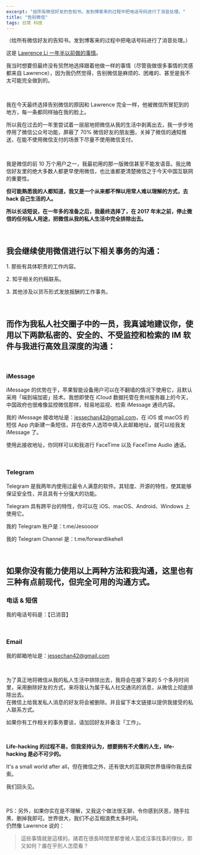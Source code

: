 ```yaml
---
excerpt: "给所有微信好友的告知书。发到博客来的过程中把电话号码进行了消音处理。"
title: "告别微信"
tags: 日常 科技
---
```


（给所有微信好友的告知书。发到博客来的过程中把电话号码进行了消音处理。）

这是 [Lawrence Li 一年半以前做的事情](https://blog.yitianshijie.net/2016/02/21/byebye-wechat/)。

我当时想要但最终没有贸然地选择跟着他做一样的事情（尽管我做很多事情的灵感都来自 Lawrence），因为我仍然觉得，告别微信是麻烦的、困难的、甚至是我不太可能完全做到的。

<br>

我在今天最终选择告别微信的原因和 Lawrence 完全一样，他被微信所冒犯到的地方，每一条都同样抽在我的脸上。

所以我在过去的一年里尝试着一层层地把微信从我的生活中剥离出去，我一步步地停用了微信公众号功能，屏蔽了 70% 微信好友的朋友圈，关掉了微信的通知推送，在能不使用微信支付的场景下尽量不使用微信支付。

<br>

我是微信的前 10 万个用户之一，我最初用的那一版微信甚至不能发语音。我比微信好友里的绝大多数人都更早使用微信，也比谁都更清楚微信之于今天中国互联网的重要性。

**但可能熟悉我的人都知道，我又是一个从来都不惮以用常人难以理解的方式，去 hack 自己生活的人。**

**所以长话短说，在一年多的准备之后，我最终选择了，在 2017 年末之前，停止微信的任何私人用途，把微信从我的私人生活中完全排除出去。**

<br>

## 我会继续使用微信进行以下相关事务的沟通：  

1\. 那些有具体职责的工作内容。

2\. 知乎相关的约稿联系。

3\. 其他涉及以货币形式发放报酬的工作事务。

<br>

## 而作为我私人社交圈子中的一员，我真诚地建议你，使用以下两款私密的、安全的、不受监控和检索的 IM 软件与我进行高效且深度的沟通：

<br>

### iMessage  

iMessage 的优势在于，苹果智能设备用户可以在不翻墙的情况下使用它，且默认采用「端到端加密」技术。我想即使在 iCloud 数据托管在贵州服务器上的今天，中国政府也很难像监控微信那样，轻易地监视、检索 iMessage 通讯内容。

我的 iMessage 接收地址是：jessechan42@gmail.com，在 iOS 或 macOS 的短信 App 内新建一条短信，并在收件人选项中填入此邮箱地址，就可以给我发 iMessage 了。

使用此接收地址，你同样可以和我进行 FaceTime 以及 FaceTime Audio 通话。

<br>

### Telegram  

Telegram 是我两年内使用过最令人满意的软件。其轻度、开源的特性，使其能够保证安全性，并且具有十分强大的功能。

Telegram 具有跨平台的特性，你可以在 iOS、macOS、Android、Windows 上使用它。

我的 Telegram 账户是：t.me/Jesoooor

我的 Telegram Channel 是：t.me/forwardlikehell

<br>

## 如果你没有能力使用以上两种方法和我沟通，这里也有三种有点前现代，但完全可用的沟通方式。

### 电话 & 短信  

我的电话号码是：【已消音】

<br>

### Email

我的邮箱地址是：jessechan42@gmail.com

<br>

为了真正地将微信从我的私人生活中排除出去，我将会在接下来的 5 个多月时间里，采用删除好友的方式，来将我认为属于私人社交通讯的消息，从微信上彻底排除出去。  
在微信上给我发私人消息的好友将会被删除。并且留下本文链接以提供我接受的私人联系方式。

如果你有工作相关的事务要谈，请加回好友并备注「工作」。

<br>

**Life-hacking 的过程不易，但我坚持认为，想要拥有不犬儒的人生，life-hacking 是必不可少的。**

It's a small world after all，但在微信之外，还有很大的互联网世界值得你我去探索。

我们回头见。

<br>

PS：另外，如果你实在是不理解，又我这个做法很无聊，令你感到厌恶，随手拉黑、删掉我即可。世界很大，我们不必互相浪费太多时间。  
仍然像 Lawrence 说的：

> 這些事情就是這樣的。諸君在很長時間里都會被人當成沒事找事的傢伙，那又如何？誰在乎別人怎麼看？
